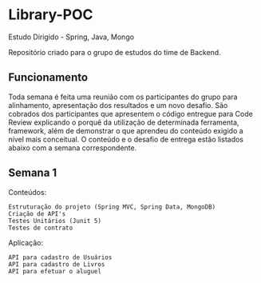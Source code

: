 # Library-POC
Estudo Dirigido - Spring, Java, Mongo

Repositório criado para o grupo de estudos do time de Backend.

## Funcionamento

Toda semana é feita uma reunião com os participantes do grupo para alinhamento, apresentação dos resultados e um novo desafio. São cobrados dos participantes que apresentem o código entregue para Code Review explicando o porquê da utilização de determinada ferramenta, framework, além de demonstrar o que aprendeu do conteúdo exigido a nível mais conceitual.
O conteúdo e o desafio de entrega estão listados abaixo com a semana correspondente.

## Semana 1

Conteúdos:

    Estruturação do projeto (Spring MVC, Spring Data, MongoDB)
    Criação de API's
    Testes Unitários (Junit 5)
    Testes de contrato

Aplicação:

    API para cadastro de Usuários
    API para cadastro de Livros
    API para efetuar o aluguel



